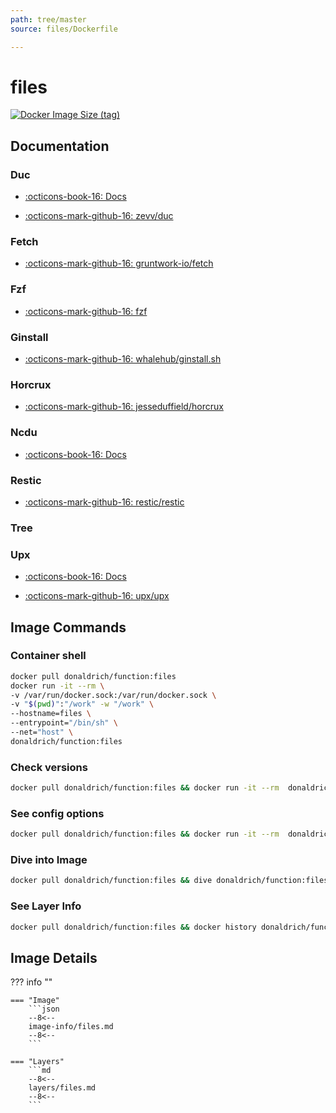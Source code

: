 ```yaml
---
path: tree/master
source: files/Dockerfile

---
```


# files

[![Docker Image Size (tag)](https://img.shields.io/docker/image-size/donaldrich/function/files?color=blue&label=donaldrich/function:files&logo=docker&style=flat-square)](https://hub.docker.com/r/donaldrich/function/files)

## Documentation

### Duc

- [:octicons-book-16: Docs](http://duc.zevv.nl)

- [:octicons-mark-github-16: zevv/duc](https://github.com/zevv/duc)

### Fetch

- [:octicons-mark-github-16: gruntwork-io/fetch](https://github.com/gruntwork-io/fetch)

### Fzf

- [:octicons-mark-github-16: fzf](https://github.com/fzf)

### Ginstall

- [:octicons-mark-github-16: whalehub/ginstall.sh](https://github.com/whalehub/ginstall.sh)

### Horcrux

- [:octicons-mark-github-16: jesseduffield/horcrux](https://github.com/jesseduffield/horcrux)

### Ncdu

- [:octicons-book-16: Docs](https://dev.yorhel.nl/ncdu)

### Restic

- [:octicons-mark-github-16: restic/restic](https://github.com/restic/restic)

### Tree

### Upx

- [:octicons-book-16: Docs](https://upx.github.io)

- [:octicons-mark-github-16: upx/upx](https://github.com/upx/upx)

## Image Commands

### Container shell

```sh
docker pull donaldrich/function:files
docker run -it --rm \
-v /var/run/docker.sock:/var/run/docker.sock \
-v "$(pwd)":"/work" -w "/work" \
--hostname=files \
--entrypoint="/bin/sh" \
--net="host" \
donaldrich/function:files
```

### Check versions

```sh
docker pull donaldrich/function:files && docker run -it --rm  donaldrich/function:files validate
```

### See config options

```sh
docker pull donaldrich/function:files && docker run -it --rm  donaldrich/function:files help
```

### Dive into Image

```sh
docker pull donaldrich/function:files && dive donaldrich/function:files
```

### See Layer Info

```sh
docker pull donaldrich/function:files && docker history donaldrich/function:files
```

## Image Details

??? info ""

    === "Image"
        ```json
        --8<--
        image-info/files.md
        --8<--
        ```

    === "Layers"
        ```md
        --8<--
        layers/files.md
        --8<--
        ```
